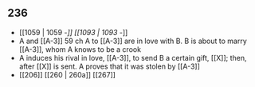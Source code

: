 ## 236
- [[1059 | 1059 -*]] [[1093 | 1093 -*]] 
- A and [[A-3]] 59 ch A to [[A-3]] are in love with B. B is about to marry [[A-3]], whom A knows to be a crook
- A induces his rival in love, [[A-3]], to send B a certain gift, [[X]]; then, after [[X]] is sent. A proves that it was stolen by [[A-3]]
- [[206]] [[260 | 260a]] [[267]] 

